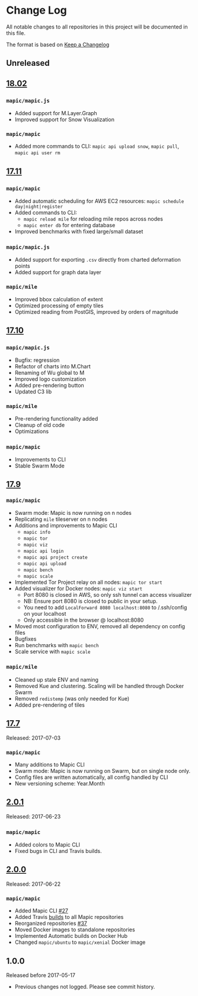 # Change Log
All notable changes to all repositories in this project will be documented in this file. 

The format is based on [Keep a Changelog](http://keepachangelog.com/en/1.0.0/)

## Unreleased

## [18.02](https://github.com/mapic/mapic/releases/tag/v18.02)
### `mapic/mapic.js` 
- Added support for M.Layer.Graph
- Improved support for Snow Visualization

### `mapic/mapic`
- Added more commands to CLI: `mapic api upload snow`, `mapic pull`, `mapic api user rm`


## [17.11](https://github.com/mapic/mapic/releases/tag/v17.11)
### `mapic/mapic` 
- Added automatic scheduling for AWS EC2 resources: `mapic schedule day|night|register`
- Added commands to CLI: 
    - `mapic reload mile` for reloading mile repos across nodes
    - `mapic enter db` for entering database
- Improved benchmarks with fixed large/small dataset

### `mapic/mapic.js` 
- Added support for exporting `.csv` directly from charted deformation points
- Added support for graph data layer

### `mapic/mile`
- Improved bbox calculation of extent
- Optimized processing of empty tiles
- Optimized reading from PostGIS, improved by orders of magnitude

## [17.10](https://github.com/mapic/mapic/releases/tag/v17.10)
### `mapic/mapic.js` 
- Bugfix: regression
- Refactor of charts into M.Chart
- Renaming of Wu global to M
- Improved logo customization
- Added pre-rendering button
- Updated C3 lib

### `mapic/mile`
- Pre-rendering functionality added
- Cleanup of old code
- Optimizations

### `mapic/mapic` 
- Improvements to CLI
- Stable Swarm Mode

## [17.9](https://github.com/mapic/mapic/releases/tag/v17.9)
### `mapic/mapic`
- Swarm mode: Mapic is now running on n nodes
- Replicating `mile` tileserver on n nodes
- Additions and improvements to Mapic CLI
    - `mapic info`
    - `mapic tor`
    - `mapic viz` 
    - `mapic api login` 
    - `mapic api project create`
    - `mapic api upload`
    - `mapic bench` 
    - `mapic scale`
- Implemented Tor Project relay on all nodes: `mapic tor start` 
- Added visualizer for Docker nodes: `mapic viz start`
    - Port 8080 is closed in AWS, so only ssh tunnel can access visualizer
    - NB: Ensure port 8080 is closed to public in your setup.
    - You need to add `LocalForward 8080 localhost:8080` to /.ssh/config on your localhost
    - Only accessible in the browser @ localhost:8080
- Moved most configuration to ENV, removed all dependency on config files
- Bugfixes
- Run benchmarks with `mapic bench` 
- Scale service with `mapic scale` 

### `mapic/mile` 
- Cleaned up stale ENV and naming
- Removed Kue and clustering. Scaling will be handled through Docker Swarm
- Removed `redistemp` (was only needed for Kue)
- Added pre-rendering of tiles

## [17.7](https://github.com/mapic/mapic/releases/tag/v17.7)
Released: 2017-07-03
### `mapic/mapic`
- Many additions to Mapic CLI
- Swarm mode: Mapic is now running on Swarm, but on single node only.
- Config files are written automatically, all config handled by CLI
- New versioning scheme: Year.Month

## [2.0.1](https://github.com/mapic/mapic/releases/tag/v2.0.1)
Released: 2017-06-23

### `mapic/mapic` 
- Added colors to Mapic CLI
- Fixed bugs in CLI and Travis builds.

## [2.0.0](https://github.com/mapic/mapic/releases/tag/v2.0) 
Released: 2017-06-22

### `mapic/mapic`
- Added Mapic CLI [#27](https://github.com/mapic/mapic/issues/27)
- Added Travis [builds](https://travis-ci.org/mapic) to all Mapic repositories
- Reorganized repositories [#37](https://github.com/mapic/mapic/issues/37)
- Moved Docker images to standalone repositories
- Implemented Automatic builds on Docker Hub
- Changed `mapic/ubuntu` to `mapic/xenial` Docker image 

## 1.0.0 
Released before 2017-05-17
- Previous changes not logged. Please see commit history.